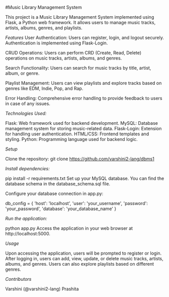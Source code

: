 #Music Library Management System


This project is a Music Library Management System implemented using Flask, a Python web framework. It allows users to manage music tracks, artists, albums, genres, and playlists.

*Features*
User Authentication: Users can register, login, and logout securely. Authentication is implemented using Flask-Login.


CRUD Operations: Users can perform CRD (Create, Read, Delete) operations on music tracks, artists, albums, and genres.

Search Functionality: Users can search for music tracks by title, artist, album, or genre.

Playlist Management: Users can view playlists and explore tracks based on genres like EDM, Indie, Pop, and Rap.

Error Handling: Comprehensive error handling to provide feedback to users in case of any issues.

*Technologies Used:*

Flask: Web framework used for backend development.
MySQL: Database management system for storing music-related data.
Flask-Login: Extension for handling user authentication.
HTML/CSS: Frontend templates and styling.
Python: Programming language used for backend logic.


*Setup*

Clone the repository:
git clone https://github.com/varshini2-lang/dbms1

*Install dependencies:*

pip install -r requirements.txt
Set up your MySQL database. You can find the database schema in the database_schema.sql file.

Configure your database connection in app.py:


db_config = {
    'host': 'localhost',
    'user': 'your_username',
    'password': 'your_password',
    'database': 'your_database_name'
}


*Run the application:*


python app.py
Access the application in your web browser at http://localhost:5000.

*Usage*

Upon accessing the application, users will be prompted to register or login.
After logging in, users can add, view, update, or delete music tracks, artists, albums, and genres.
Users can also explore playlists based on different genres.

*Contributors*

Varshini (@varshini2-lang)
Prashita 
 
